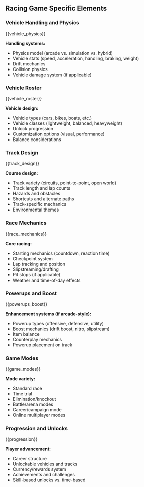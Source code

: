 ## Racing Game Specific Elements

### Vehicle Handling and Physics

{{vehicle_physics}}

**Handling systems:**

- Physics model (arcade vs. simulation vs. hybrid)
- Vehicle stats (speed, acceleration, handling, braking, weight)
- Drift mechanics
- Collision physics
- Vehicle damage system (if applicable)

### Vehicle Roster

{{vehicle_roster}}

**Vehicle design:**

- Vehicle types (cars, bikes, boats, etc.)
- Vehicle classes (lightweight, balanced, heavyweight)
- Unlock progression
- Customization options (visual, performance)
- Balance considerations

### Track Design

{{track_design}}

**Course design:**

- Track variety (circuits, point-to-point, open world)
- Track length and lap counts
- Hazards and obstacles
- Shortcuts and alternate paths
- Track-specific mechanics
- Environmental themes

### Race Mechanics

{{race_mechanics}}

**Core racing:**

- Starting mechanics (countdown, reaction time)
- Checkpoint system
- Lap tracking and position
- Slipstreaming/drafting
- Pit stops (if applicable)
- Weather and time-of-day effects

### Powerups and Boost

{{powerups_boost}}

**Enhancement systems (if arcade-style):**

- Powerup types (offensive, defensive, utility)
- Boost mechanics (drift boost, nitro, slipstream)
- Item balance
- Counterplay mechanics
- Powerup placement on track

### Game Modes

{{game_modes}}

**Mode variety:**

- Standard race
- Time trial
- Elimination/knockout
- Battle/arena modes
- Career/campaign mode
- Online multiplayer modes

### Progression and Unlocks

{{progression}}

**Player advancement:**

- Career structure
- Unlockable vehicles and tracks
- Currency/rewards system
- Achievements and challenges
- Skill-based unlocks vs. time-based
